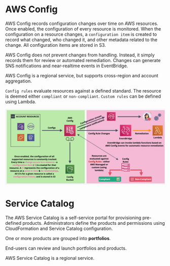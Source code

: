 # AWS Config

AWS Config records configuration changes over time on AWS resources. Once enabled, the configuration of every resource is monitored. When the configuration on a resource changes, a `configuration item` is created to record what changed, who changed it, and other metadata related to the change. All configuration items are stored in S3.

AWS Config does not prevent changes from handling. Instead, it simply records them for review or automated remediation. Changes can generate SNS notifications and near-realtime events in EventBridge.

AWS Config is a regional service, but supports cross-region and account aggregation.

`Config rules` evaluate resources against a defined standard. The resource is deemed either `compliant` or `non-compliant`. `Custom rules` can be defined using Lambda.

![AWS Config](./static/images/config.png)

# Service Catalog

The AWS Service Catalog is a self-service portal for provisioning pre-defined products. Administrators define the products and permissions using CloudFormation and Service Catalog configuration.

One or more products are grouped into **portfolios**.

End-users can review and launch portfolios and products.

AWS Service Catalog is a regional service.